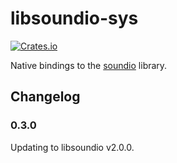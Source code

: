 # libsoundio-sys

[![Crates.io](https://img.shields.io/crates/v/soundio.svg)](https://crates.io/crates/libsoundio-sys)

Native bindings to the [soundio](http://libsound.io/) library.

## Changelog

### 0.3.0

Updating to libsoundio v2.0.0.
